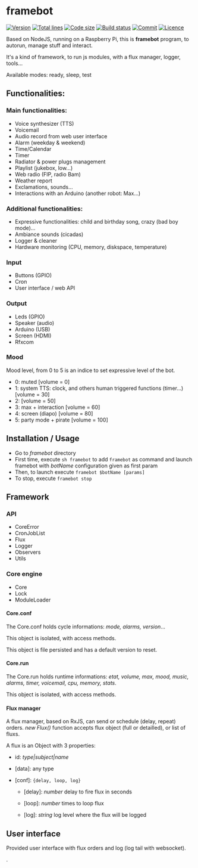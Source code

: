 # framebot

[![Version](https://img.shields.io/github/package-json/v/adrigarry/framebot)](https://github.com/AdriGarry/framebot/tags)
[![Total lines](https://img.shields.io/tokei/lines/github/adrigarry/framebot)]()
[![Code size](https://img.shields.io/github/languages/code-size/adrigarry/framebot)]()
[![Build status](https://img.shields.io/github/workflow/status/adrigarry/framebot/CI)](https://github.com/AdriGarry/framebot/actions)
[![Commit](https://img.shields.io/github/commit-activity/w/adrigarry/framebot)]()
[![Licence](https://img.shields.io/github/license/adrigarry/framebot)]()

Based on NodeJS, running on a Raspberry Pi, this is **framebot** program, to autorun, manage stuff and interact.

It's a kind of framework, to run js modules, with a flux manager, logger, tools...

Available modes: ready, sleep, test

## Functionalities:

### Main functionalities:

- Voice synthesizer (TTS)
- Voicemail
- Audio record from web user interface
- Alarm (weekday & weekend)
- Time/Calendar
- Timer
- Radiator & power plugs management
- Playlist (jukebox, low...)
- Web radio (FIP, radio Bam)
- Weather report
- Exclamations, sounds...
- Interactions with an Arduino (another robot: Max...)

### Additional functionalities:

- Expressive functionalities: child and birthday song, crazy (bad boy mode)...
- Ambiance sounds (cicadas)
- Logger & cleaner
- Hardware monitoring (CPU, memory, diskspace, temperature)

### Input

- Buttons (GPIO)
- Cron
- User interface / web API

### Output

- Leds (GPIO)
- Speaker (audio)
- Arduino (USB)
- Screen (HDMI)
- Rfxcom

### Mood

Mood level, from 0 to 5 is an indice to set expressive level of the bot.

- 0: muted [volume = 0]
- 1: system TTS: clock, and others human triggered functions (timer...) [volume = 30]
- 2: [volume = 50]
- 3: max + interaction [volume = 60]
- 4: screen (diapo) [volume = 80]
- 5: party mode + pirate [volume = 100]

## Installation / Usage

- Go to _framebot_ directory
- First time, execute `sh framebot` to add `framebot` as command and launch framebot with _botName_ configuration given as first param
- Then, to launch execute `framebot $botName [params]`
- To stop, execute `framebot stop`

## Framework

### API

- CoreError
- CronJobList
- Flux
- Logger
- Observers
- Utils

### Core engine

- Core
- Lock
- ModuleLoader

#### Core.conf

The Core.conf holds cycle informations: _mode, alarms, version_...

This object is isolated, with access methods.

This object is file persisted and has a default version to reset.

#### Core.run

The Core.run holds runtime informations: _etat, volume, max, mood, music, alarms, timer, voicemail, cpu, memory, stats_.

This object is isolated, with access methods.

#### Flux manager

A flux manager, based on RxJS, can send or schedule (delay, repeat) orders.
_new Flux()_ function accepts flux object (full or detailled), or list of fluxs.

A flux is an Object with 3 properties:

- id: _type|subject|name_

- [data]: any type

- [conf]: `{delay, loop, log}`

  - [delay]: _number_ delay to fire flux in seconds

  - [loop]: _number_ times to loop flux

  - [log]: _string_ log level where the flux will be logged

## User interface

Provided user interface with flux orders and log (log tail with websocket).

.
